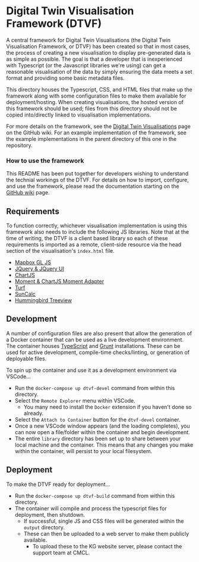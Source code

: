 # Digital Twin Visualisation Framework (DTVF)

A central framework for Digital Twin Visualisations (the Digital Twin Visualisation Framework, or DTVF) has been created so that in most cases, the process of creating a new visualisation to display pre-generated data is as simple as possible. The goal is that a developer that is inexperienced with Typescript (or the Javascript libraries we're using) can get a reasonable visualisation of the data by simply ensuring the data meets a set format and providing some basic metadata files.

This directory houses the Typescript, CSS, and HTML files that make up the framework along with some configuration files to make them available for deployment/hosting. When creating visualisations, the hosted version of this framework should be used; files from this directory should not be copied into/directly linked to visualisation implementations.

For more details on the framework, see the [Digital Twin Visualisations](https://github.com/cambridge-cares/TheWorldAvatar/wiki/Digital-Twin-Visualisations) page on the GitHub wiki. For an example implementation of the framework, see the example implementations in the parent directory of this one in the repository.

### How to use the framework

This README has been put together for developers wishing to understand the technial workings of the DTVF. For details on how to import, configure, and use the framework, please read the documentation starting on the [GitHub wiki](https://github.com/cambridge-cares/TheWorldAvatar/wiki/Digital-Twin-Visualisations) page.

## Requirements

To function correctly, whichever visualisation implementation is using this framework also needs to include the following JS libraries. Note that at the time of writing, the DTVF is a client based library so each of these requirements is imported as a remote, client-side resource via the head section of the visualisation's `index.html` file.

- [Mapbox GL JS](https://docs.mapbox.com/mapbox-gl-js/api/)
- [JQuery & JQuery UI](https://jquery.com/)
- [ChartJS](https://www.chartjs.org/)
- [Moment & ChartJS Moment Adapter](https://momentjs.com/)
- [Turf](https://turfjs.org/)
- [SunCalc](https://github.com/mourner/suncalc)
- [Hummingbird Treeview](https://github.com/hummingbird-dev/hummingbird-treeview)

## Development

A number of configuration files are also present that allow the generation of a Docker container that can be used as a live development environment. The container houses [TypeScript](https://www.typescriptlang.org/) and [Grunt](https://gruntjs.com/) installations. These can be used for active development, compile-time checks/linting, or generation of deployable files.

To spin up the container and use it as a development environment via VSCode...

- Run the `docker-compose up dtvf-devel` command from within this directory.
- Select the `Remote Explorer` menu within VSCode.
  - You many need to install the `Docker` extension if you haven't done so already.
- Select the `Attach to Container` button for the `dtvf-devel` container.
- Once a new VSCode window appears (and the loading completes), you can now open a file/folder within the container and begin development.
- The entire `library` directory has been set up to share between your local machine and the container. This means that any changes you make within the container, will persist to your local filesystem.

## Deployment

To make the DTVF ready for deployment...

- Run the `docker-compose up dtvf-build` command from within this directory.
- The container will compile and process the typescript files for deployment, then shutdown.
  - If successful, single JS and CSS files will be generated within the `output` directory.
  - These can then be uploaded to a web server to make them publicly available.
    - To upload these to the KG website server, please contact the support team at CMCL.